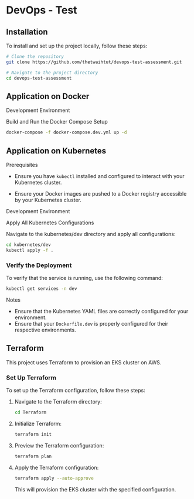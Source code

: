 # DevOps - Test

## Installation
To install and set up the project locally, follow these steps:

```bash
# Clone the repository
git clone https://github.com/thetwaihtut/devops-test-assessment.git

# Navigate to the project directory
cd devops-test-assessment
```
## Application on Docker

Development Environment

Build and Run the Docker Compose Setup

```bash
docker-compose -f docker-compose.dev.yml up -d
```
## Application on Kubernetes

Prerequisites

* Ensure you have ```kubectl``` installed and configured to interact with your Kubernetes cluster.

* Ensure your Docker images are pushed to a Docker registry accessible by your Kubernetes cluster.

Development Environment

Apply All Kubernetes Configurations

Navigate to the kubernetes/dev directory and apply all configurations:

```bash
cd kubernetes/dev
kubectl apply -f .
```
### Verify the Deployment
To verify that the service is running, use the following command:

```bash
kubectl get services -n dev
```
Notes

* Ensure that the Kubernetes YAML files are correctly configured for your environment.
* Ensure that your ```Dockerfile.dev``` is properly configured for their respective environments.

## Terraform
This project uses Terraform to provision an EKS cluster on AWS.

### Set Up Terraform
To set up the Terraform configuration, follow these steps:

1. Navigate to the Terraform directory:

    ```bash
    cd Terraform
    ```

2. Initialize Terraform:

    ```bash
    terraform init
    ```

3. Preview the Terraform configuration:
   
    ```bash
    terraform plan
    ```
  
4. Apply the Terraform configuration:

    ```bash
    terraform apply --auto-approve
    ```

    This will provision the EKS cluster with the specified configuration.
